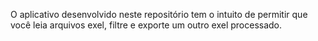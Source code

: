 O aplicativo desenvolvido neste repositório tem o intuito de permitir que você leia arquivos exel, filtre e exporte um outro exel processado.
